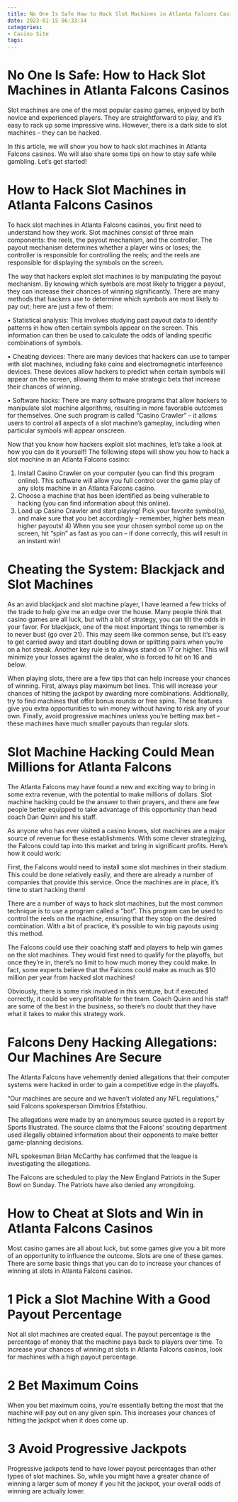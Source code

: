 ```yaml
---
title: No One Is Safe How to Hack Slot Machines in Atlanta Falcons Casinos
date: 2023-01-15 06:33:54
categories:
- Casino Site
tags:
---
```



#  No One Is Safe: How to Hack Slot Machines in Atlanta Falcons Casinos

Slot machines are one of the most popular casino games, enjoyed by both novice and experienced players. They are straightforward to play, and it’s easy to rack up some impressive wins. However, there is a dark side to slot machines – they can be hacked.

In this article, we will show you how to hack slot machines in Atlanta Falcons casinos. We will also share some tips on how to stay safe while gambling. Let’s get started!

# How to Hack Slot Machines in Atlanta Falcons Casinos

To hack slot machines in Atlanta Falcons casinos, you first need to understand how they work. Slot machines consist of three main components: the reels, the payout mechanism, and the controller. The payout mechanism determines whether a player wins or loses; the controller is responsible for controlling the reels; and the reels are responsible for displaying the symbols on the screen.

The way that hackers exploit slot machines is by manipulating the payout mechanism. By knowing which symbols are most likely to trigger a payout, they can increase their chances of winning significantly. There are many methods that hackers use to determine which symbols are most likely to pay out; here are just a few of them:

• Statistical analysis: This involves studying past payout data to identify patterns in how often certain symbols appear on the screen. This information can then be used to calculate the odds of landing specific combinations of symbols.

• Cheating devices: There are many devices that hackers can use to tamper with slot machines, including fake coins and electromagnetic interference devices. These devices allow hackers to predict when certain symbols will appear on the screen, allowing them to make strategic bets that increase their chances of winning.

• Software hacks: There are many software programs that allow hackers to manipulate slot machine algorithms, resulting in more favorable outcomes for themselves. One such program is called “Casino Crawler” – it allows users to control all aspects of a slot machine’s gameplay, including when particular symbols will appear onscreen.

Now that you know how hackers exploit slot machines, let’s take a look at how you can do it yourself! The following steps will show you how to hack a slot machine in an Atlanta Falcons casino:

1) Install Casino Crawler on your computer (you can find this program online). This software will allow you full control over the game play of any slots machine in an Atlanta Falcons casino.
2) Choose a machine that has been identified as being vulnerable to hacking (you can find information about this online).
3) Load up Casino Crawler and start playing! Pick your favorite symbol(s), and make sure that you bet accordingly – remember, higher bets mean higher payouts! 4) When you see your chosen symbol come up on the screen, hit “spin” as fast as you can – if done correctly, this will result in an instant win!

#  Cheating the System: Blackjack and Slot Machines

As an avid blackjack and slot machine player, I have learned a few tricks of the trade to help give me an edge over the house. Many people think that casino games are all luck, but with a bit of strategy, you can tilt the odds in your favor. For blackjack, one of the most important things to remember is to never bust (go over 21). This may seem like common sense, but it’s easy to get carried away and start doubling down or splitting pairs when you’re on a hot streak. Another key rule is to always stand on 17 or higher. This will minimize your losses against the dealer, who is forced to hit on 16 and below.

When playing slots, there are a few tips that can help increase your chances of winning. First, always play maximum bet lines. This will increase your chances of hitting the jackpot by awarding more combinations. Additionally, try to find machines that offer bonus rounds or free spins. These features give you extra opportunities to win money without having to risk any of your own. Finally, avoid progressive machines unless you’re betting max bet – these machines have much smaller payouts than regular slots.

#  Slot Machine Hacking Could Mean Millions for Atlanta Falcons 

The Atlanta Falcons may have found a new and exciting way to bring in some extra revenue, with the potential to make millions of dollars. Slot machine hacking could be the answer to their prayers, and there are few people better equipped to take advantage of this opportunity than head coach Dan Quinn and his staff.

As anyone who has ever visited a casino knows, slot machines are a major source of revenue for these establishments. With some clever strategizing, the Falcons could tap into this market and bring in significant profits. Here’s how it could work:

First, the Falcons would need to install some slot machines in their stadium. This could be done relatively easily, and there are already a number of companies that provide this service. Once the machines are in place, it’s time to start hacking them!

There are a number of ways to hack slot machines, but the most common technique is to use a program called a “bot”. This program can be used to control the reels on the machine, ensuring that they stop on the desired combination. With a bit of practice, it’s possible to win big payouts using this method.

The Falcons could use their coaching staff and players to help win games on the slot machines. They would first need to qualify for the playoffs, but once they’re in, there’s no limit to how much money they could make. In fact, some experts believe that the Falcons could make as much as $10 million per year from hacked slot machines!

Obviously, there is some risk involved in this venture, but if executed correctly, it could be very profitable for the team. Coach Quinn and his staff are some of the best in the business, so there’s no doubt that they have what it takes to make this strategy work.

#  Falcons Deny Hacking Allegations: Our Machines Are Secure

The Atlanta Falcons have vehemently denied allegations that their computer systems were hacked in order to gain a competitive edge in the playoffs.

“Our machines are secure and we haven’t violated any NFL regulations,” said Falcons spokesperson Dimitrios Efstathiou.

The allegations were made by an anonymous source quoted in a report by Sports Illustrated. The source claims that the Falcons’ scouting department used illegally obtained information about their opponents to make better game-planning decisions.

NFL spokesman Brian McCarthy has confirmed that the league is investigating the allegations.

The Falcons are scheduled to play the New England Patriots in the Super Bowl on Sunday. The Patriots have also denied any wrongdoing.

#  How to Cheat at Slots and Win in Atlanta Falcons Casinos

Most casino games are all about luck, but some games give you a bit more of an opportunity to influence the outcome. Slots are one of these games. There are some basic things that you can do to increase your chances of winning at slots in Atlanta Falcons casinos.

# 1 Pick a Slot Machine With a Good Payout Percentage

Not all slot machines are created equal. The payout percentage is the percentage of money that the machine pays back to players over time. To increase your chances of winning at slots in Atlanta Falcons casinos, look for machines with a high payout percentage.

# 2 Bet Maximum Coins

When you bet maximum coins, you’re essentially betting the most that the machine will pay out on any given spin. This increases your chances of hitting the jackpot when it does come up.

# 3 Avoid Progressive Jackpots

Progressive jackpots tend to have lower payout percentages than other types of slot machines. So, while you might have a greater chance of winning a larger sum of money if you hit the jackpot, your overall odds of winning are actually lower.